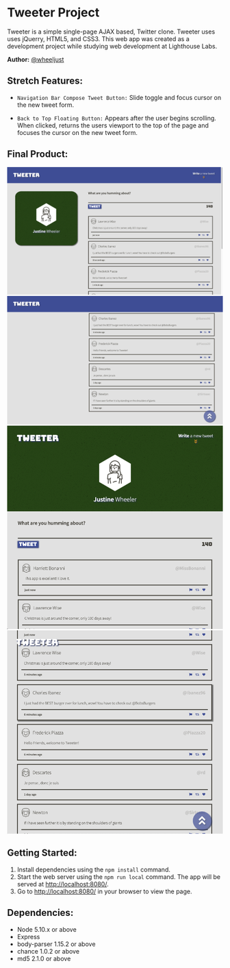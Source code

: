 # Tweeter Project

Tweeter is a simple single-page AJAX based, Twitter clone. Tweeter uses uses jQuerry, HTML5, and CSS3.  This web app was created as a development project while studying web development at Lighthouse Labs.

__Author:__ [@wheeljust](https://github.com/wheeljust/)

## Stretch Features:
  - `Navigation Bar Compose Tweet Button:` Slide toggle and focus cursor on the new tweet form.

  - `Back to Top Floating Button:` Appears after the user begins scrolling. When clicked, returns the users viewport to the top of the page and focuses the cursor on the new tweet form.

## Final Product:

!["Desktop view - top"](https://github.com/wheeljust/tweeter/blob/master/docs/desktopview-top.png?raw=true)
!["Desktop view - btm"](https://github.com/wheeljust/tweeter/blob/master/docs/desktopview-btm.png?raw=true)
!["Mobile view - top"](https://github.com/wheeljust/tweeter/blob/master/docs/mobileview-top.png?raw=true)
!["Mobile view - btm"](https://github.com/wheeljust/tweeter/blob/master/docs/mobileview-btm.png?raw=true)


## Getting Started:

1. Install dependencies using the `npm install` command.
2. Start the web server using the `npm run local` command. The app will be served at <http://localhost:8080/>.
3. Go to <http://localhost:8080/> in your browser to view the page.

## Dependencies:

  - Node 5.10.x or above
  - Express
  - body-parser 1.15.2 or above
  - chance 1.0.2 or above
  - md5 2.1.0 or above
